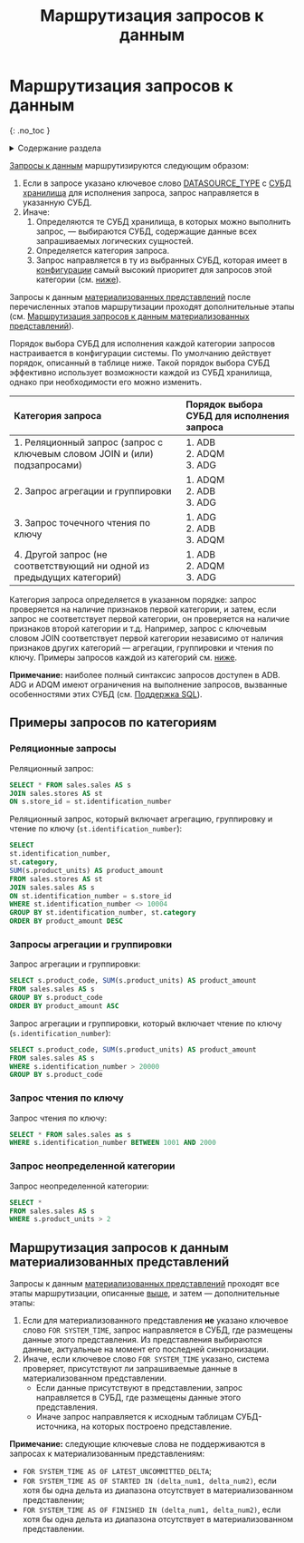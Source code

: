 ﻿---
layout: default
title: Маршрутизация запросов к данным
nav_order: 1
parent: Запрос данных
grand_parent: Работа с системой
has_children: false
has_toc: false
---

# Маршрутизация запросов к данным
{: .no_toc }

<details markdown="block">
  <summary>
    Содержание раздела
  </summary>
  {: .text-delta }
1. TOC
{:toc}
</details>

[Запросы к данным](../../Запрос_данных/Запрос_данных.md) маршрутизируются следующим образом:
1.  Если в запросе указано ключевое слово [DATASOURCE_TYPE](../../../Справочная_информация/Запросы_SQLplus/SELECT/SELECT.md#param_datasource_type) 
    с [СУБД](../../../Введение/Поддерживаемые_СУБД_хранилища/Поддерживаемые_СУБД_хранилища.md) 
    [хранилища](../../../Обзор_понятий_компонентов_и_связей/Основные_понятия/Хранилище_данных/Хранилище_данных.md)
    для исполнения запроса, запрос направляется в указанную СУБД.
2.  Иначе:
    1. Определяются те СУБД хранилища, в которых можно выполнить запрос, — выбираются СУБД, содержащие 
       данные всех запрашиваемых логических сущностей.
    2. Определяется категория запроса.      
    3. Запрос направляется в ту из выбранных СУБД, которая имеет в [конфигурации](../../../Эксплуатация/Конфигурация/Конфигурация.md) 
       самый высокий приоритет для запросов этой категории (см. [ниже](#tab_default_routing)).

Запросы к данным [материализованных представлений](../../../Обзор_понятий_компонентов_и_связей/Основные_понятия/Материализованное_представление/Материализованное_представление.md) 
после перечисленных этапов маршрутизации проходят дополнительные этапы 
(см. [Маршрутизация запросов к данным материализованных представлений](#маршрутизация-запросов-к-данным-материализованных-представлений)). 

Порядок выбора СУБД для исполнения каждой категории запросов настраивается в конфигурации системы.
По умолчанию действует порядок, описанный в таблице ниже. Такой порядок выбора СУБД эффективно 
использует возможности каждой из СУБД хранилища, однако при необходимости его можно изменить.
<a id="tab_default_routing"></a>

| Категория запроса | Порядок выбора СУБД для исполнения запроса 
|:-|:-
| 1. Реляционный запрос (запрос с ключевым словом JOIN и (или) подзапросами) | 1. ADB<br>2. ADQM<br>3. ADG
| 2. Запрос агрегации и группировки | 1. ADQM<br>2. ADB<br>3. ADG
| 3. Запрос точечного чтения по ключу | 1. ADG<br>2. ADB<br>3. ADQM
| 4. Другой запрос (не соответствующий ни одной из предыдущих категорий) | 1. ADB<br>2. ADQM<br>3. ADG

Категория запроса определяется в указанном порядке: запрос проверяется на наличие признаков первой категории, 
и затем, если запрос не соответствует первой категории, он проверяется на наличие признаков второй категории и т.д. 
Например, запрос с ключевым словом JOIN соответствует первой категории независимо от наличия признаков других категорий — 
агрегации, группировки и чтения по ключу. Примеры запросов каждой из категорий см. [ниже](#примеры-запросов-различных-категорий).

**Примечание:** наиболее полный синтаксис запросов доступен в ADB. ADG и ADQM имеют ограничения 
на выполнение запросов, вызванные особенностями этих СУБД (см. [Поддержка SQL](../../../Справочная_информация/Поддержка_SQL/Поддержка_SQL.md)).

## Примеры запросов по категориям

### Реляционные запросы

Реляционный запрос:
```sql
SELECT * FROM sales.sales AS s
JOIN sales.stores AS st
ON s.store_id = st.identification_number
```

Реляционный запрос, который включает агрегацию, группировку и чтение по ключу (`st.identification_number`):
```sql
SELECT
st.identification_number,
st.category,
SUM(s.product_units) AS product_amount
FROM sales.stores AS st
JOIN sales.sales AS s
ON st.identification_number = s.store_id
WHERE st.identification_number <> 10004
GROUP BY st.identification_number, st.category
ORDER BY product_amount DESC
```

### Запросы агрегации и группировки

Запрос агрегации и группировки:
```sql
SELECT s.product_code, SUM(s.product_units) AS product_amount
FROM sales.sales AS s
GROUP BY s.product_code
ORDER BY product_amount ASC
```

Запрос агрегации и группировки, который включает чтение по ключу (`s.identification_number`):
```sql
SELECT s.product_code, SUM(s.product_units) AS product_amount
FROM sales.sales AS s
WHERE s.identification_number > 20000
GROUP BY s.product_code
```

### Запрос чтения по ключу

Запрос чтения по ключу:
```sql
SELECT * FROM sales.sales as s
WHERE s.identification_number BETWEEN 1001 AND 2000
```

### Запрос неопределенной категории

Запрос неопределенной категории:
```sql
SELECT *
FROM sales.sales AS s
WHERE s.product_units > 2  
```

<a id="sect_mat_view_routing"></a>
## Маршрутизация запросов к данным материализованных представлений

Запросы к данным [материализованных представлений](../../../Обзор_понятий_компонентов_и_связей/Основные_понятия/Материализованное_представление/Материализованное_представление.md) 
проходят все этапы маршрутизации, описанные [выше](#top), и затем — дополнительные этапы:
1. Если для материализованного представления **не** указано ключевое слово `FOR SYSTEM_TIME`, запрос направляется в СУБД, 
   где размещены данные этого представления. Из представления выбираются данные, актуальные на момент его 
   последней синхронизации.
2. Иначе, если ключевое слово `FOR SYSTEM_TIME` указано, система проверяет, присутствуют ли запрашиваемые данные 
   в материализованном представлении.
   * Если данные присутствуют в представлении, запрос направляется в СУБД, где размещены данные этого представления.
   * Иначе запрос направляется к исходным таблицам СУБД-источника, на которых построено представление.
    
**Примечание:** следующие ключевые слова не поддерживаются в запросах к материализованным представлениям:
* `FOR SYSTEM_TIME AS OF LATEST_UNCOMMITTED_DELTA`;
* `FOR SYSTEM_TIME AS OF STARTED IN (delta_num1, delta_num2)`, если хотя бы одна дельта из диапазона отсутствует в 
  материализованном представлении;
* `FOR SYSTEM_TIME AS OF FINISHED IN (delta_num1, delta_num2)`, если хотя бы одна дельта из диапазона отсутствует в
  материализованном представлении.